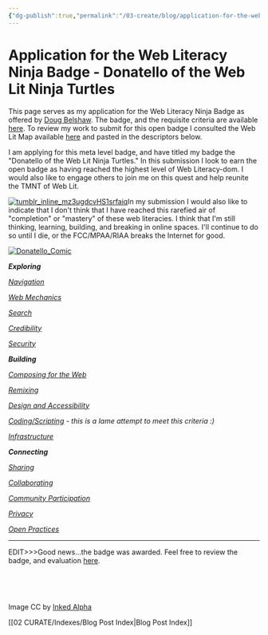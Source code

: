 ```yaml
---
{"dg-publish":true,"permalink":"/03-create/blog/application-for-the-web-literacy-ninja-badge-donatello-of-the-web-lit-ninja-turtles/","title":"Application for the Web Literacy Ninja Badge - Donatello of the Web Lit Ninja Turtles","tags":["badges","webliteracy"]}
---
```


# Application for the Web Literacy Ninja Badge - Donatello of the Web Lit Ninja Turtles

This page serves as my application for the Web Literacy Ninja Badge as offered by [Doug Belshaw](https://plus.google.com/105664854995907257058/posts/MEpb4B6KuJ6). The badge, and the requisite criteria are available [here](http://badges.p2pu.org/en/badge/view/402/). To review my work to submit for this open badge I consulted the Web Lit Map available [here](https://webmaker.org/literacy) and pasted in the descriptors below.

I am applying for this meta level badge, and have titled my badge the "Donatello of the Web Lit Ninja Turtles." In this submission I look to earn the open badge as having reached the highest level of Web Literacy-dom. I would also like to engage others to join me on this quest and help reunite the TMNT of Web Lit.

[![tumblr_inline_mz3ugdcvHS1srfaiq](images/tumblr_inline_mz3ugdcvHS1srfaiq.gif)](http://wiobyrne.com/wp-content/uploads/2014/04/tumblr_inline_mz3ugdcvHS1srfaiq.gif)In my submission I would also like to indicate that I don't think that I have reached this rarefied air of "completion" or "mastery" of these web literacies. I think that I'm still thinking, learning, building, and breaking in online spaces. I'll continue to do so until I die, or the FCC/MPAA/RIAA breaks the Internet for good.

[![Donatello_Comic](images/Donatello_Comic-300x174.png)](http://wiobyrne.com/wp-content/uploads/2014/04/Donatello_Comic.png)

_**Exploring**_

[_Navigation_](%20http://www.ascd.org/publications/educational-leadership/sept09/vol67/num01/Navigating-the-Cs-of-Change.aspx)

[_Web Mechanics_](http://wiobyrne.com/noticing-naming-and-navigating/)

[_Search_](http://wiobyrne.com/using-online-resources-and-google-scholar-to-conduct-research-in-the-classroom/)

[_Credibility_](https://sites.google.com/site/criticalevaluationinstrument/)

[_Security_](http://wiobyrne.com/privacy-identity-and-protecting-yourself-and-your-students-online/)

_**Building**_

_[Composing for the Web](http://wiobyrne.com/multimodal-information-and-the-future-of-writing/)_

_[Remixing](http://wiobyrne.com/my-philosophy-or-my-credo-in-research-teaching-and-learning/)_

_[Design and Accessibility](http://wiobyrne.com/a-device-agnostic-policy-that-allows-for-ubiquitous-access-to-my-content/)_

_[Coding/Scripting](http://wiobyrne.com/day-three-at-the-ma-new-lit-institute-interestingness-and-computational-culture/) - this is a lame attempt to meet this criteria :)_

_[Infrastructure](http://wiobyrne.com/blended-or-hybrid-learning-environments/)_

_**Connecting**_

_[Sharing](http://wiobyrne.com/open-access-writing-publishing-and-sharing/)_

_[Collaborating](http://wiobyrne.com/how-i-write-research-collaboration-and-communication-using-online-tools/)_

_[Community Participation](https://badges.mozilla.org/en-US/badges/badge/Mentor-Badge/awards/934)_

_[Privacy](http://wiobyrne.com/protect-yourself-as-you-search-and-sift-online-information/)_

[_Open Practices_](http://wiobyrne.com/open-is-serendipity/)

* * *

EDIT>>>Good news...the badge was awarded. Feel free to review the badge, and evaluation [here](http://badges.p2pu.org/en/project/413/).

 

 

Image CC by [Inked Alpha](http://www.deviantart.com/art/Donatello-359936024)

[[02 CURATE/Indexes/Blog Post Index\|Blog Post Index]]